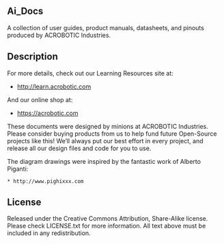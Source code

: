## Ai\_Docs

A collection of user guides, product manuals, datasheets, and pinouts produced
by ACROBOTIC Industries.

## Description

For more details, check out our Learning Resources site at:

   * http://learn.acrobotic.com

And our online shop at:


   * https://acrobotic.com

These documents were designed by minions at ACROBOTIC Industries.  Please
consider buying products from us to help fund future Open-Source projects like
this! We’ll always put our best effort in every project, and release all our
design files and code for you to use. 

The diagram drawings were inspired by the fantastic work of Alberto Piganti:

    * http://www.pighixxx.com

## License

Released under the Creative Commons Attribution, Share-Alike license. Please 
check LICENSE.txt for more information. All text above must be included in any 
redistribution.
